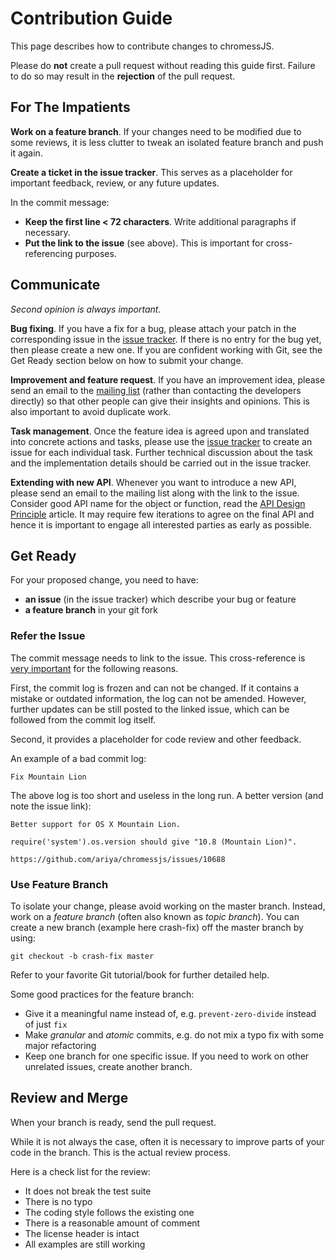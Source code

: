 # Contribution Guide

This page describes how to contribute changes to chromessJS.

Please do **not** create a pull request without reading this guide first. Failure to do so may result in the **rejection** of the pull request.

## For The Impatients

**Work on a feature branch**.
If your changes need to be modified due to some reviews, it is less clutter to tweak an isolated feature branch and push it again.

**Create a ticket in the issue tracker**.
This serves as a placeholder for important feedback, review, or any future updates.

In the commit message:

* **Keep the first line < 72 characters**. Write additional paragraphs
  if necessary.
* **Put the link to the issue** (see above). This is important for cross-referencing purposes.

## Communicate

*Second opinion is always important.*

**Bug fixing**. If you have a fix for a bug, please attach your patch in the corresponding issue in the [issue tracker](https://github.com/ariya/chromessjs/issues). If there is no entry for the bug yet, then please create a new one. If you are confident working with Git, see the Get Ready section below on how to submit your change.

**Improvement and feature request**. If you have an improvement idea, please send an email to the [mailing list](http://groups.google.com/group/chromessjs) (rather than contacting the developers directly) so that other people can give their insights and opinions. This is also important to avoid duplicate work.

**Task management**. Once the feature idea is agreed upon and translated into concrete actions and tasks, please use the [issue tracker](https://github.com/ariya/chromessjs/issues) to create an issue for each individual task. Further technical discussion about the task and the implementation details should be carried out in the issue tracker.

**Extending with new API**. Whenever you want to introduce a new API, please send an email to the mailing list along with the link to the issue. Consider good API name for the object or function, read the [API Design Principle](http://wiki.qt.io/API_Design_Principles) article. It may require few iterations to agree on the final API and hence it is important to engage all interested parties as early as possible.

## Get Ready

For your proposed change, you need to have:

* **an issue** (in the issue tracker) which describe your bug or feature
* **a feature branch** in your git fork

### Refer the Issue

The commit message needs to link to the issue. This cross-reference is [very important](http://ariya.ofilabs.com/2012/01/small-scale-software-craftsmanship.html) for the following reasons.

First, the commit log is frozen and can not be changed. If it contains a mistake or outdated information, the log can not be amended. However, further updates can be still posted to the linked issue, which can be followed from the commit log itself.

Second, it provides a placeholder for code review and other feedback.

An example of a bad commit log:

    Fix Mountain Lion

The above log is too short and useless in the long run. A better version (and note the issue link):

    Better support for OS X Mountain Lion.

    require('system').os.version should give "10.8 (Mountain Lion)".

    https://github.com/ariya/chromessjs/issues/10688

### Use Feature Branch

To isolate your change, please avoid working on the master branch. Instead, work on a *feature branch* (often also known as *topic branch*). You can create a new branch (example here crash-fix) off the master branch by using:

    git checkout -b crash-fix master

Refer to your favorite Git tutorial/book for further detailed help.

Some good practices for the feature branch:

* Give it a meaningful name instead of, e.g. `prevent-zero-divide` instead of just `fix`
* Make *granular* and *atomic* commits, e.g. do not mix a typo fix with some major refactoring
* Keep one branch for one specific issue. If you need to work on other unrelated issues, create another branch.

## Review and Merge

When your branch is ready, send the pull request.

While it is not always the case, often it is necessary to improve parts of your code in the branch. This is the actual review process.

Here is a check list for the review:

* It does not break the test suite
* There is no typo
* The coding style follows the existing one
* There is a reasonable amount of comment
* The license header is intact
* All examples are still working
